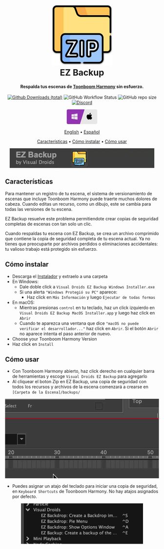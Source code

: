 <h1 align="center">
  <br>
  <a href="https://github.com/VisualDroids/EZ-Backup-for-Toonboom-Harmony/releases/latest"><img src="https://raw.githubusercontent.com/VisualDroids/EZ-Backup-for-Toonboom-Harmony/master/docs/img/ezbackup.png" alt="Download EZ Backup" width="200"></a>
  <br>
  EZ Backup
  <br>
</h1>

<h4 align="center">Respalda tus escenas de <a href="https://www.toonboom.com/products/harmony" target="_blank">Toonboom Harmony</a> sin esfuerzo.</h4>

<div align="center">

<p align="center">

[![Github Downloads (total)](https://img.shields.io/github/downloads/VisualDroids/EZ-Backup-for-Toonboom-Harmony/total)](https://github.com/VisualDroids/EZ-Backup-for-Toonboom-Harmony/releases/latest) ![GitHub Workflow Status](https://img.shields.io/github/actions/workflow/status/VisualDroids/EZ-Backup-for-Toonboom-Harmony/release.yml) ![GitHub repo size](https://img.shields.io/github/repo-size/VisualDroids/EZ-Backup-for-Toonboom-Harmony) [![Discord](https://img.shields.io/discord/984939769844891720?label=discord)](https://discord.gg/ZVnE6yK86E)

</p>

<a href="https://github.com/VisualDroids/EZ-Backup-for-Toonboom-Harmony/releases/latest"><img src="https://raw.githubusercontent.com/VisualDroids/EZ-Backup-for-Toonboom-Harmony/master/docs/img/windows-macos.png" alt="" width="100"></a>

<p align="center">

[English](readme.md) • [Español](readme-spa.md)

</p>

<p align="center">
  <a href="#key-features">Características</a>
   •
  <a href="#how-to-install">Cómo instalar</a>
   •
  <a href="#how-to-use">Cómo usar</a>
   <!-- • -->
  <!-- <a href="#how-to-use">Discord</a> -->
</p>

![](img/ezbackup2.webp)

</div>

## Características

Para mantener un registro de tu escena, el sistema de versionamiento de escenas que incluye Toonboom Harmony puede traerte muchos dolores de cabeza. Cuando editas un recurso, como un dibujo, este se cambia para todas las versiones de tu escena.

EZ Backup resuelve este problema permitiendote crear copias de seguridad completas de escenas con tan solo un clic.

Cuando respaldas tu escena con EZ Backup, se crea un archivo comprimido que contiene la copia de seguridad completa de tu escena actual. Ya no tienes que preocuparte por archivos perdidos o eliminaciones accidentales: tu valioso trabajo está protegido sin esfuerzo.

## Cómo instalar

- Descarga el [Instalador](https://github.com/VisualDroids/EZ-Backup-for-Toonboom-Harmony/releases/latest) y extraelo a una carpeta
- En Windows:
  - Dale doble click a `Visual Droids EZ Backup Windows Installer.exe`
  - Si una alerta `"Windows Protegió su PC"` aparece:
    - Haz click en `Más Información` y luego `Ejecutar de todas formas`
- En macOS:
  - Mientras presionas `control` en tu teclado, haz un click izquierdo en `Visual Droids EZ Backup MacOS Installer.app` y luego haz click en `Abrir`
  - Cuando te aparezca una ventana que dice `"macOS no puede verificar el desarrollador..."` haz click en `Abrir`. Si el botón `Abrir` no aparece intenta el paso anterior de nuevo.
- Choose your Toonboom Harmony Version
- Haz click en `Install`

## Cómo usar

- Con Toonboom Harmony abierto, haz click derecho en cualquier barra de herramientas y escoge `Visual Droids EZ Backup` para agregarlo
- Al cliquear el boton Zip en EZ Backup, una copia de seguridad con todos los recursos y archivos de la escena comenzará a crearse en `[Carpeta de la Escena]/backups/`

<div align="center">

![](img/ezbackup3.webp)

</div>

- Puedes asignar un atajo del teclado para iniciar una copia de seguridad, en `Keyboard Shortcuts` de Toonboom Harmony. No hay atajos asignados por defecto.

<div align="center">

![](img/ezbackup-keyshortcuts.jpg)

</div>
